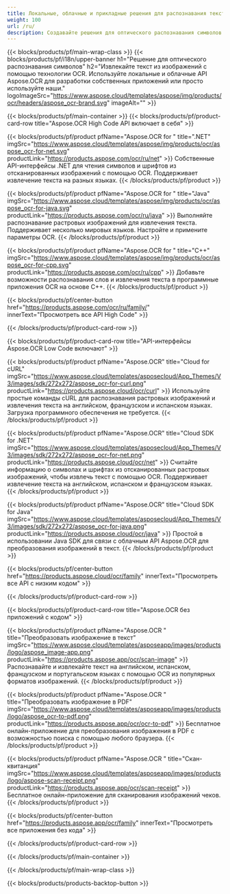 ```yaml
---
title: Локальные, облачные и прикладные решения для распознавания текста на изображениях 
weight: 100
url: /ru/
description: Создавайте решения для оптического распознавания символов (OCR) с помощью High Code API или облачных SDK. Или используйте наши простые кроссплатформенные приложения для извлечения текста.
---
```


{{< blocks/products/pf/main-wrap-class >}}
{{< blocks/products/pf/i18n/upper-banner h1="Решение для оптического распознавания символов" h2="Извлекайте текст из изображений с помощью технологии OCR. Используйте локальные и облачные API Aspose.OCR для разработки собственных приложений или просто используйте наши." logoImageSrc="https://www.aspose.cloud/templates/aspose/img/products/ocr/headers/aspose_ocr-brand.svg" imageAlt="" >}}

{{< blocks/products/pf/main-container >}}
{{< blocks/products/pf/product-card-row title="Aspose.OCR High Code API включает в себя" >}}

{{< blocks/products/pf/product pfName="Aspose.OCR for " title=".NET" imgSrc="https://www.aspose.cloud/templates/aspose/img/products/ocr/aspose_ocr-for-net.svg" productLink="https://products.aspose.com/ocr/ru/net" >}}
Собственные API-интерфейсы .NET для чтения символов и шрифтов из отсканированных изображений с помощью OCR. Поддерживает извлечение текста на разных языках.
{{< /blocks/products/pf/product >}}

{{< blocks/products/pf/product pfName="Aspose.OCR for " title="Java" imgSrc="https://www.aspose.cloud/templates/aspose/img/products/ocr/aspose_ocr-for-java.svg" productLink="https://products.aspose.com/ocr/ru/java" >}}
Выполняйте распознавание растровых изображений для извлечения текста. Поддерживает несколько мировых языков. Настройте и примените параметры OCR.
{{< /blocks/products/pf/product >}}

{{< blocks/products/pf/product pfName="Aspose.OCR for " title="C++" imgSrc="https://www.aspose.cloud/templates/aspose/img/products/ocr/aspose_ocr-for-cpp.svg" productLink="https://products.aspose.com/ocr/ru/cpp" >}}
Добавьте возможности распознавания слов и извлечения текста в программные приложения OCR на основе C++.
{{< /blocks/products/pf/product >}}

{{< blocks/products/pf/center-button href="https://products.aspose.com/ocr/ru/family/" innerText="Просмотреть все API High Code" >}}

{{< /blocks/products/pf/product-card-row >}}

{{< blocks/products/pf/product-card-row title="API-интерфейсы Aspose.OCR Low Code включают" >}}

{{< blocks/products/pf/product pfName="Aspose.OCR" title="Cloud for cURL" imgSrc="https://www.aspose.cloud/templates/asposecloud/App_Themes/V3/images/sdk/272x272/aspose_ocr-for-curl.png" productLink="https://products.aspose.cloud/ocr/curl" >}}
Используйте простые команды cURL для распознавания растровых изображений и извлечения текста на английском, французском и испанском языках. Загрузка программного обеспечения не требуется.
{{< /blocks/products/pf/product >}}

{{< blocks/products/pf/product pfName="Aspose.OCR" title="Cloud SDK for .NET" imgSrc="https://www.aspose.cloud/templates/asposecloud/App_Themes/V3/images/sdk/272x272/aspose_ocr-for-net.png" productLink="https://products.aspose.cloud/ocr/net" >}}
Считайте информацию о символах и шрифтах из отсканированных растровых изображений, чтобы извлечь текст с помощью OCR. Поддерживает извлечение текста на английском, испанском и французском языках.
{{< /blocks/products/pf/product >}}

{{< blocks/products/pf/product pfName="Aspose.OCR" title="Cloud SDK for Java" imgSrc="https://www.aspose.cloud/templates/asposecloud/App_Themes/V3/images/sdk/272x272/aspose_ocr-for-java.png" productLink="https://products.aspose.cloud/ocr/java" >}}
Простой в использовании Java SDK для связи с облачным API Aspose.OCR для преобразования изображений в текст.
{{< /blocks/products/pf/product >}}

{{< blocks/products/pf/center-button href="https://products.aspose.cloud/ocr/family" innerText="Просмотреть все API с низким кодом" >}}

{{< /blocks/products/pf/product-card-row >}}

{{< blocks/products/pf/product-card-row title="Aspose.OCR без приложений с кодом" >}}

{{< blocks/products/pf/product pfName="Aspose.OCR " title="Преобразовать изображение в текст" imgSrc="https://www.aspose.cloud/templates/asposeapp/images/products/logo/aspose_image-app.png" productLink="https://products.aspose.app/ocr/scan-image" >}}
Распознавайте и извлекайте текст на английском, испанском, французском и португальском языках с помощью OCR из популярных форматов изображений.
{{< /blocks/products/pf/product >}}

{{< blocks/products/pf/product pfName="Aspose.OCR " title="Преобразовать изображение в PDF" imgSrc="https://www.aspose.cloud/templates/asposeapp/images/products/logo/aspose_ocr-to-pdf.png" productLink="https://products.aspose.app/ocr/ocr-to-pdf" >}}
Бесплатное онлайн-приложение для преобразования изображения в PDF с возможностью поиска с помощью любого браузера.
{{< /blocks/products/pf/product >}}

{{< blocks/products/pf/product pfName="Aspose.OCR " title="Скан-квитанция" imgSrc="https://www.aspose.cloud/templates/asposeapp/images/products/logo/aspose-scan-receipt.png" productLink="https://products.aspose.app/ocr/scan-receipt" >}}
Бесплатное онлайн-приложение для сканирования изображений чеков.
{{< /blocks/products/pf/product >}}

{{< blocks/products/pf/center-button href="https://products.aspose.app/ocr/family" innerText="Просмотреть все приложения без кода" >}}

{{< /blocks/products/pf/product-card-row >}}

{{< /blocks/products/pf/main-container >}}


{{< /blocks/products/pf/main-wrap-class >}}

{{< blocks/products/products-backtop-button >}}